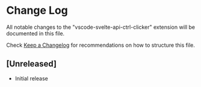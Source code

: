 # Change Log

All notable changes to the "vscode-svelte-api-ctrl-clicker" extension will be documented in this file.

Check [Keep a Changelog](http://keepachangelog.com/) for recommendations on how to structure this file.

## [Unreleased]

- Initial release